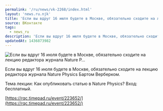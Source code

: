 ```yaml
---
permalink: '/ru/news/vk-2268/index.html'
layout: 'news.ru.njk'
title: 'Если вы вдруг 16 июля будете в Москве, обязательно сходите на лекцию редактора журнала Nature P'
source: ВКонтакте
tags:
  - news_ru
description: 'Если вы вдруг 16 июля будете в Москве, обязательно сходите на лекцию редактора журнала Nature P…'
updatedAt: 1436873982
---
```

![Если вы вдруг 16 июля будете в Москве, обязательно сходите на лекцию редактора журнала Nature P…](https://sun9-42.userapi.com/impf/c629119/v629119484/f934/JwyHXAmHc14.jpg?size=500x500&quality=96&proxy=1&sign=f58d9611203f86ddf03a073abde63fbf&c_uniq_tag=Ylq8fiqEueE3UQ2vDiMj_9yGbYYrU38O7o6fGQWXpk0&type=album)

Если вы вдруг 16 июля будете в Москве, обязательно сходите на лекцию редактора журнала Nature Physics Бартом Верберком.

Тема лекции: Как опубликовать статью в Nature Physics?
Вход: бесплатный.

[https://rqc.timepad.ru/event/223652/](https://rqc.timepad.ru/event/223652/)
